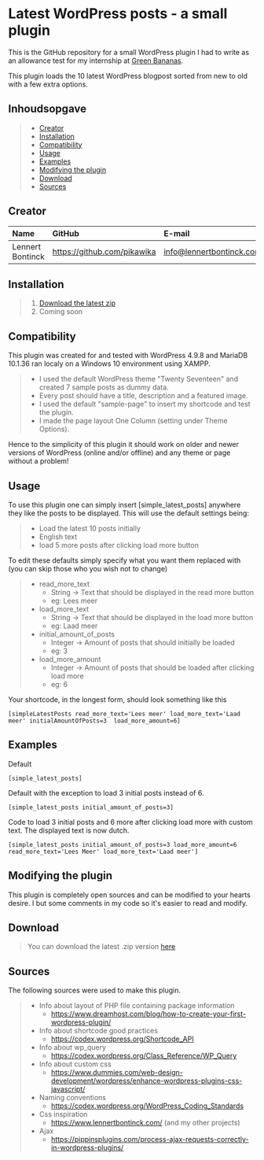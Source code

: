 # Latest WordPress posts - a small plugin

This is the GitHub repository for a small WordPress plugin I had to write as an allowance test for my internship at [Green Bananas](https://www.greenbananas.be/).

This plugin loads the 10 latest WordPress blogpost sorted from new to old with a few extra options.

## Inhoudsopgave

> - [Creator](#creator)
> - [Installation](#installation)
> - [Compatibility](#compatibility)
> - [Usage](#usage)
> - [Examples](#examples)
> - [Modifying the plugin](#modifying-the-plugin)
> - [Download](#download)
> - [Sources](#sources)

## Creator

| Name     | GitHub                        | E-mail                               |
| :---     | :---                          | :---                                |
| Lennert Bontinck | <https://github.com/pikawika> | [info@lennertbontinck.com](mailto:info@lennertbontinck.com) |

## Installation

> 1. [Download the latest zip](https://www.lennertbontinck.com/wp/slp)
> 2. Coming soon


## Compatibility

This plugin was created for and tested with WordPress 4.9.8 and MariaDB 10.1.36 ran localy on a Windows 10 environment using XAMPP.

> - I used the default WordPress theme "Twenty Seventeen" and created 7 sample posts as dummy data.
> - Every post should have a title, description and a featured image.
> - I used the default "sample-page" to insert my shortcode and test the plugin.
> - I made the page layout One Column (setting under Theme Options).

Hence to the simplicity of this plugin it should work on older and newer versions of WordPress (online and/or offline) and any theme or page without a problem!


## Usage

To use this plugin one can simply insert [simple_latest_posts] anywhere they like the posts to be displayed. This will use the default settings being:

> - Load the latest 10 posts initially
> - English text
> - load 5 more posts after clicking load more button

To edit these defaults simply specify what you want them replaced with (you can skip those who you wish not to change)

> - read_more_text
>    - String -> Text that should be displayed in the read more button
>    - eg: Lees meer
> - load_more_text
>    - String -> Text that should be displayed in the load more button
>    - eg: Laad meer
> - initial_amount_of_posts
>    - Integer -> Amount of posts that should initially be loaded
>    - eg: 3
> - load_more_amount
>    - Integer -> Amount of posts that should be loaded after clicking load more
>    - eg: 6


Your shortcode, in the longest form, should look something like this

```
[simpleLatestPosts read_more_text='Lees meer' load_more_text='Laad meer' initialAmountOfPosts=3  load_more_amount=6]
```

## Examples
Default
```
[simple_latest_posts]
```

Default with the exception to load 3 initial posts instead of 6.
```
[simple_latest_posts initial_amount_of_posts=3]
```

Code to load 3 initial posts and 6 more after clicking load more with custom text. The displayed text is now dutch.
```
[simple_latest_posts initial_amount_of_posts=3 load_more_amount=6 read_more_text='Lees Meer' load_more_text='Laad meer']
```

## Modifying the plugin

This plugin is completely open sources and can be modified to your hearts desire. I but some comments in my code so it's easier to read and modify. 

## Download

> You can download the latest .zip version [here](https://www.lennertbontinck.com/wp/slp)

## Sources

The following sources were used to make this plugin.

> - Info about layout of PHP file containing package information
>    - https://www.dreamhost.com/blog/how-to-create-your-first-wordpress-plugin/
> - Info about shortcode good practices
>    - https://codex.wordpress.org/Shortcode_API
> - Info about wp_query
>    - https://codex.wordpress.org/Class_Reference/WP_Query
> - Info about custom css
>    - https://www.dummies.com/web-design-development/wordpress/enhance-wordpress-plugins-css-javascript/
> - Naming conventions
>    - https://codex.wordpress.org/WordPress_Coding_Standards
> - Css inspiration
>    - https://www.lennertbontinck.com/ (and my other projects)
> - Ajax
>    - https://pippinsplugins.com/process-ajax-requests-correctly-in-wordpress-plugins/